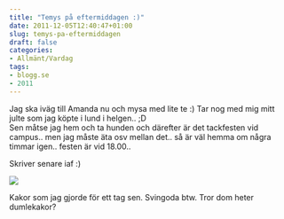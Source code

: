 ```yaml
---
title: "Temys på eftermiddagen :)"
date: 2011-12-05T12:40:47+01:00
slug: temys-pa-eftermiddagen
draft: false
categories:
- Allmänt/Vardag
tags:
- blogg.se
- 2011
---
```

Jag ska iväg till Amanda nu och mysa med lite te :) Tar nog med mig mitt julte som jag köpte i lund i helgen.. ;D  
Sen måtse jag hem och ta hunden och därefter är det tackfesten vid campus.. men jag måste äta osv mellan det.. så är väl hemma om några timmar igen.. festen är vid 18.00..  
  
Skriver senare iaf :)  
  
![](/assets/images/blogg.se/wp_001903_177872945.jpg)  
  
Kakor som jag gjorde för ett tag sen. Svingoda btw. Tror dom heter dumlekakor?